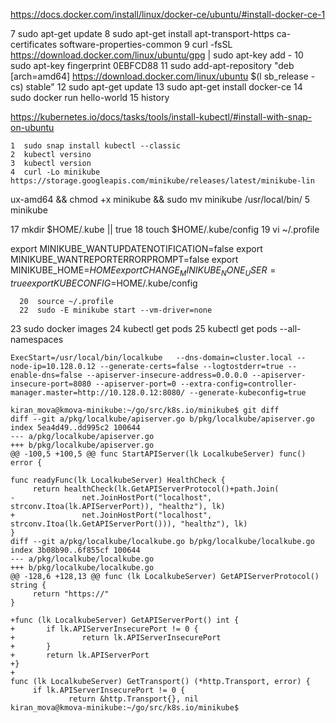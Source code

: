 https://docs.docker.com/install/linux/docker-ce/ubuntu/#install-docker-ce-1


7  sudo apt-get update
    8  sudo apt-get install apt-transport-https ca-certificates software-properties-common
    9  curl -fsSL https://download.docker.com/linux/ubuntu/gpg | sudo apt-key add -
   10  sudo apt-key fingerprint 0EBFCD88
   11  sudo add-apt-repository "deb [arch=amd64] https://download.docker.com/linux/ubuntu $(l
sb_release -cs) stable"
   12  sudo apt-get update
   13  sudo apt-get install docker-ce
   14  sudo docker run hello-world
   15  history
   
https://kubernetes.io/docs/tasks/tools/install-kubectl/#install-with-snap-on-ubuntu

    1  sudo snap install kubectl --classic
    2  kubectl versino
    3  kubectl version
    4  curl -Lo minikube https://storage.googleapis.com/minikube/releases/latest/minikube-lin
ux-amd64 && chmod +x minikube && sudo mv minikube /usr/local/bin/
    5  minikube

  17  mkdir $HOME/.kube || true
   18  touch $HOME/.kube/config
   19  vi ~/.profile
   
   
   export MINIKUBE_WANTUPDATENOTIFICATION=false
export MINIKUBE_WANTREPORTERRORPROMPT=false
export MINIKUBE_HOME=$HOME
export CHANGE_MINIKUBE_NONE_USER=true
export KUBECONFIG=$HOME/.kube/config

   
      20  source ~/.profile
      22  sudo -E minikube start --vm-driver=none
   23  sudo docker images
   24  kubectl get pods
   25  kubectl get pods --all-namespaces
   
   
   ```
   ExecStart=/usr/local/bin/localkube   --dns-domain=cluster.local --node-ip=10.128.0.12 --generate-certs=false --logtostderr=true --enable-dns=false --apiserver-insecure-address=0.0.0.0 --apiserver-insecure-port=8080 --apiserver-port=0 --extra-config=controller-manager.master=http://10.128.0.12:8080/ --generate-kubeconfig=true
   ```
   
   
   ```
   kiran_mova@kmova-minikube:~/go/src/k8s.io/minikube$ git diff 
diff --git a/pkg/localkube/apiserver.go b/pkg/localkube/apiserver.go
index 5ea4d49..dd995c2 100644
--- a/pkg/localkube/apiserver.go
+++ b/pkg/localkube/apiserver.go
@@ -100,5 +100,5 @@ func StartAPIServer(lk LocalkubeServer) func() error {
 
 func readyFunc(lk LocalkubeServer) HealthCheck {
        return healthCheck(lk.GetAPIServerProtocol()+path.Join(
-               net.JoinHostPort("localhost", strconv.Itoa(lk.APIServerPort)), "healthz"), lk)
+               net.JoinHostPort("localhost", strconv.Itoa(lk.GetAPIServerPort())), "healthz"), lk)
 }
diff --git a/pkg/localkube/localkube.go b/pkg/localkube/localkube.go
index 3b08b90..6f855cf 100644
--- a/pkg/localkube/localkube.go
+++ b/pkg/localkube/localkube.go
@@ -128,6 +128,13 @@ func (lk LocalkubeServer) GetAPIServerProtocol() string {
        return "https://"
 }
 
+func (lk LocalkubeServer) GetAPIServerPort() int {
+       if lk.APIServerInsecurePort != 0 {
+               return lk.APIServerInsecurePort
+       }
+       return lk.APIServerPort
+}
+
 func (lk LocalkubeServer) GetTransport() (*http.Transport, error) {
        if lk.APIServerInsecurePort != 0 {
                return &http.Transport{}, nil
kiran_mova@kmova-minikube:~/go/src/k8s.io/minikube$ 
```
